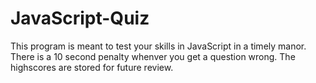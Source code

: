 # JavaScript-Quiz

This program is meant to test your skills in JavaScript in a timely manor.
There is a 10 second penalty whenver you get a question wrong.
The highscores are stored for future review.